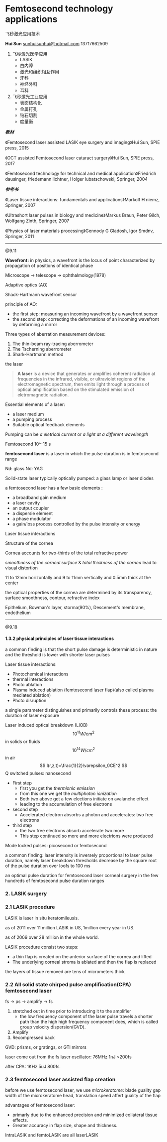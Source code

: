 # Femtosecond technology applications

飞秒激光应用技术

**Hui Sun** sunhuisunhui@hotmail.com 13717662509

1. 飞秒激光医学应用
   - LASIK
   - 白内障
   - 激光和组织相互作用
   - 牙科
   - 神经外科
   - 耳科
2. 飞秒激光工业应用
   - 表面结构化
   - 金属打孔
   - 钻石切割
   - 度量衡

***教材***

《Femtosecond laser assisted LASIK eye surgery and imaging》Hui Sun, SPIE press, 2015

《OCT assisted Femtosecond laser cataract surgery》Hui Sun, SPIE press, 2017

《Femtosecond technology for technical and medical application》Friedrich dausinger, friedemann lichtner, Holger lubatschowski, Springer, 2004

***参考书***

《Laser tissue interactions: fundamentals and applications》Markolf H niemz, Springer, 2007

《Ultrashort laser pulses in biology and medicine》Markus Braun, Peter Gilch, Wolfgang Zinth, Springer, 2007

《Physics of laser materials processing》Gennody G Gladosh, Igor Smdnv, Springer, 2011

-----

@9.11

**Wavefront:** in physics, a wavefront is the locus of point characterized by propagation of positions of identical phase

Microscope -> telescope -> ophthalmology(1978)

Adaptive optics (AO)

Shack-Hartmann wavefront sensor

principle of AO:

- the first step: measuring an incoming wavefront by a wavefront sensor
- the second step: correcting the deformations of an incoming wavefront by deforming a mirror

Three types of aberration measurement devices:

1. The thin-beam ray-tracing aberrometer
2. The Tscherning aberrometer
3. Shark-Hartmann method

the laser

> **A laser** is a device that generates or amplifies coherent radiation at frequencies in the infrared, visible, or ultraviolet regions of the electromagnetic spectrum, then emits light through a process of optical amplification based on the stimulated emission of eletromagnetic radiation.

Essential elements of a laser:

- a laser medium
- a pumping process
- Suitable optical feedback elements

Pumping can be *a eletrical current* or *a light at a different wavelength*

Femtosecond  10^-15 s

**femtosecond laser** is a laser in which the pulse duration is in femtosecond range

Nd: glass	 Nd: YAG

Solid-state laser 	typically optically pumped: a glass lamp or laser diodes

a femtosecond laser has a few basic elements :

- a broadband gain medium
- a laser cavity
- an output coupler
- a dispersie element
- a phase modulator
- a gain/loss process controlled by the pulse intensity or energy

Laser tissue interactions

Structure of the cornea

Cornea accounts for two-thirds of the total refractive power

*smoothness of the corneal surface* & *total thickness of the cornea* lead to visual distortion

11 to 12mm horizontally and 9 to 11mm vertically and 0.5mm thick at the center

the optical properties of the cornea are determined by its transparency, surface smoothness,  contour, refractive index

Epithelium, Bowman's layer, storma(90%), Descement's membrane, endothelium

-----

@9.18

#### 1.3.2 physical principles of laser tissue interactions

a common finding is that the short pulse damage is deterministic in nature and the threshold is lower with shorter laser pulses

Laser tissue interactions: 

- Photochemical interactions
- thermal interactions
- Photo ablation
- Plasma induced ablation (femtosecond laser flap)(also called plasma mediated ablation)
- Photo disruption

a single parameter distinguishes and primarily controls these process: the duration of laser exposure

Laser induced optical breakdown (LIOB) $$10^{11} W/cm^2$$ in solids or fluids $$10^{14} W/cm^2$$ in air
$$
I(r,z,t)=\frac{1}{2}\varepsilon_0CE^2
$$
Q switched pulses: nanosecond

- First step
  - first you get the *thermionic emission*
  - from this one we get the *multiphoton ionization*
  - Both two above get a few elections initiate on avalanche effect
  - leading to the accumulation of free electrons
- second step
  - Accelerated electron absorbs a photon and accelerates: two free electrons
- third step
  - the two free electrons absorb accelerate two more
  - This step continued so more and more electrions were produced

Mode locked pulses: picosecond or femtosecond

a common finding: laser intensity is inversely proportional to laser pulse duration, namely laser breakdown thresholds decrease by the square root of the pulse duration over loofs to 100 ms

an optimal pulse duration for femtosecond laser corneal surgery in the few hundreds of femtosecond pulse duration ranges

### 2. LASIK surgery

### 2.1 LASIK procedure

LASIK is laser in situ keratomileusis.

as of 2011 over 11 million LASIK in US, 1million every year in US.

as of 2009 over 28 million in the whole world.

LASIK procedure consist two steps:

- a thin flap is created on the anterior surface of the cornea and lifted
- The underlying corneal stroma is ablated and then the flap is replaced

the layers of tissue removed are tens of micrometers thick

### 2.2 All solid state chirped pulse amplification(CPA) femtosecond laser

fs -> ps -> amplify -> fs

1. stretched out in time prior to introducing it to the amplifier
   - the low frequency component of the laser pulse travels a shorter path than the high high frequency component does, which is called group velocity dispersion(GVD).
2. Amplify
3. Recompressed back

GVD: prisms, or gratings, or GTI mirrors

laser come out from the fs laser oscillator: 76MHz  1nJ  <200fs

after CPA: 1KHz  5uJ  800fs

### 2.3 femtosecond laser assisted flap creation

before we use femtosecond laser, we use *microkeratome*: blade guality gap width of the microkeratome head, translation speed affert guality of the flap

advantages of femtosecond laser:

- primarly due to the enhanced precision and minimized collateral tissue effects.
- Greater accuracy in flap size, shape and thickness.

IntraLASIK and femtoLASIK are all laserLASIK

